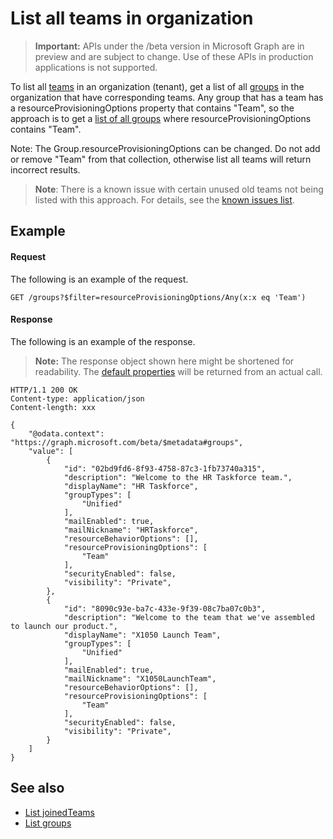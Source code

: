 # List all teams in organization

> **Important:** APIs under the /beta version in Microsoft Graph are in preview and are subject to change. Use of these APIs in production applications is not supported.

To list all [teams](../api-reference/beta/resources/team.md) in an organization (tenant), 
get a list of all [groups](../api-reference/beta/resources/group.md) in the organization that have corresponding teams. 
Any group that has a team has a resourceProvisioningOptions property that contains "Team", 
so the approach is to get a [list of all groups](../api-reference/beta/api/group_list.md) where resourceProvisioningOptions contains "Team".

Note: The Group.resourceProvisioningOptions can be changed.
Do not add or remove "Team" from that collection, 
otherwise list all teams will return incorrect results.

> **Note**: There is a known issue with certain unused old teams not being listed with this approach. For details, see the [known issues list](../concepts/known_issues.md#missing-teams-in-list-all-teams).

## Example

#### Request

The following is an example of the request.

```http
GET /groups?$filter=resourceProvisioningOptions/Any(x:x eq 'Team')
```

#### Response

The following is an example of the response.
>**Note:** The response object shown here might be shortened for readability. The [default properties](../api-reference/beta/api/group_get.md#default-properties) will be returned from an actual call.

```http
HTTP/1.1 200 OK
Content-type: application/json
Content-length: xxx

{
    "@odata.context": "https://graph.microsoft.com/beta/$metadata#groups",
    "value": [
        {
            "id": "02bd9fd6-8f93-4758-87c3-1fb73740a315",
            "description": "Welcome to the HR Taskforce team.",
            "displayName": "HR Taskforce",
            "groupTypes": [
                "Unified"
            ],
            "mailEnabled": true,
            "mailNickname": "HRTaskforce",
            "resourceBehaviorOptions": [],
            "resourceProvisioningOptions": [
                "Team"
            ],
            "securityEnabled": false,
            "visibility": "Private",
        },
        {
            "id": "8090c93e-ba7c-433e-9f39-08c7ba07c0b3",
            "description": "Welcome to the team that we've assembled to launch our product.",
            "displayName": "X1050 Launch Team",
            "groupTypes": [
                "Unified"
            ],
            "mailEnabled": true,
            "mailNickname": "X1050LaunchTeam",
            "resourceBehaviorOptions": [],
            "resourceProvisioningOptions": [
                "Team"
            ],
            "securityEnabled": false,
            "visibility": "Private",
        }
    ]
}
```

## See also
- [List joinedTeams](../api-reference/beta/api/user_list_joinedteams.md)
- [List groups](../api-reference/beta/api/group_list.md)
